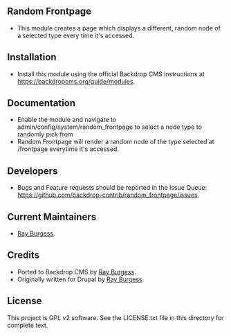 Random Frontpage
-----------------

 - This module creates a page which displays a different, random node of a selected type every time it's accessed.

Installation
------------

 - Install this module using the official Backdrop CMS instructions at
  https://backdropcms.org/guide/modules.

Documentation
-------------

 - Enable the module and navigate to admin/config/system/random_frontpage to select a node type to randomly pick from
 - Random Frontpage will render a random node of the type selected at /frontpage everytime it's accessed.

Developers
-------------

 - Bugs and Feature requests should be reported in the Issue Queue:
  https://github.com/backdrop-contrib/random_frontpage/issues.


Current Maintainers
-------------------

 - [Ray Burgess](https://github.com/earlyburg).

Credits
-------

 - Ported to Backdrop CMS by [Ray Burgess](https://github.com/earlyburg).
 - Originally written for Drupal by [Ray Burgess](https://www.drupal.org/u/earlyburg).

License
-------

This project is GPL v2 software.
See the LICENSE.txt file in this directory for complete text.
